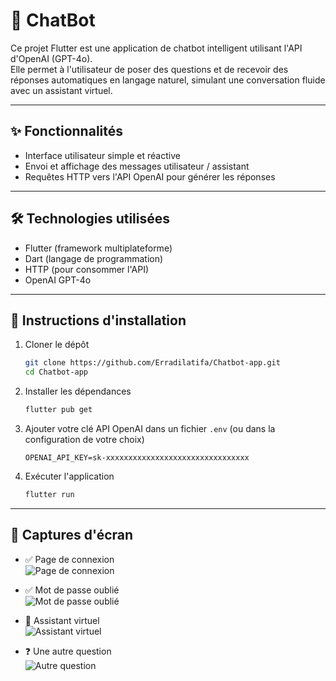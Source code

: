 # 🤖 ChatBot

Ce projet Flutter est une application de chatbot intelligent utilisant l'API d'OpenAI (GPT-4o).  
Elle permet à l'utilisateur de poser des questions et de recevoir des réponses automatiques en langage naturel, simulant une conversation fluide avec un assistant virtuel.

---

## ✨ Fonctionnalités

- Interface utilisateur simple et réactive
- Envoi et affichage des messages utilisateur / assistant
- Requêtes HTTP vers l'API OpenAI pour générer les réponses

---

## 🛠 Technologies utilisées

- Flutter (framework multiplateforme)
- Dart (langage de programmation)
- HTTP (pour consommer l'API)
- OpenAI GPT-4o

---

## 🔧 Instructions d'installation

1. Cloner le dépôt
   ```bash
   git clone https://github.com/Erradilatifa/Chatbot-app.git
   cd Chatbot-app
   ```

2. Installer les dépendances
   ```bash
   flutter pub get
   ```

3. Ajouter votre clé API OpenAI dans un fichier `.env` (ou dans la configuration de votre choix)
   ```
   OPENAI_API_KEY=sk-xxxxxxxxxxxxxxxxxxxxxxxxxxxxxxxx
   ```

4. Exécuter l'application
   ```bash
   flutter run
   ```

---

## 📸 Captures d'écran

- ✅ Page de connexion  
  ![Page de connexion](https://private-user-images.githubusercontent.com/158619453/449662740-c5871d3f-135c-4edf-ae5b-ec165a3c106c.png?jwt=eyJhbGciOiJIUzI1NiIsInR5cCI6IkpXVCJ9.eyJpc3MiOiJnaXRodWIuY29tIiwiYXVkIjoicmF3LmdpdGh1YnVzZXJjb250ZW50LmNvbSIsImtleSI6ImtleTUiLCJleHAiOjE3NTA3MTMzMDQsIm5iZiI6MTc1MDcxMzAwNCwicGF0aCI6Ii8xNTg2MTk0NTMvNDQ5NjYyNzQwLWM1ODcxZDNmLTEzNWMtNGVkZi1hZTViLWVjMTY1YTNjMTA2Yy5wbmc_WC1BbXotQWxnb3JpdGhtPUFXUzQtSE1BQy1TSEEyNTYmWC1BbXotQ3JlZGVudGlhbD1BS0lBVkNPRFlMU0E1M1BRSzRaQSUyRjIwMjUwNjIzJTJGdXMtZWFzdC0xJTJGczMlMkZhd3M0X3JlcXVlc3QmWC1BbXotRGF0ZT0yMDI1MDYyM1QyMTEwMDRaJlgtQW16LUV4cGlyZXM9MzAwJlgtQW16LVNpZ25hdHVyZT01NjFmZGE2OTExMWRiODg3YTk0ZjdjZDVkM2RiNjc5MDhlOTc2NjI1NDllNzIwNGM4YzI0NGU4NjFjYTUyY2ZmJlgtQW16LVNpZ25lZEhlYWRlcnM9aG9zdCJ9.Gyl5ZtfNeTcn9ardbMzUCVm6kHXQkODoUHUPGBWXnt4)

- ✅ Mot de passe oublié  
  ![Mot de passe oublié](pageee3.png)

- 🤖 Assistant virtuel  
  ![Assistant virtuel](page22.png)

- ❓ Une autre question  
  ![Autre question](page4.png)
